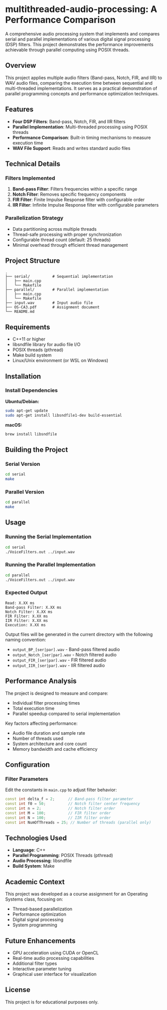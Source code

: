 # multithreaded-audio-processing: A Performance Comparison

A comprehensive audio processing system that implements and compares serial and parallel implementations of various digital signal processing (DSP) filters. This project demonstrates the performance improvements achievable through parallel computing using POSIX threads.

## Overview

This project applies multiple audio filters (Band-pass, Notch, FIR, and IIR) to WAV audio files, comparing the execution time between sequential and multi-threaded implementations. It serves as a practical demonstration of parallel programming concepts and performance optimization techniques.

## Features

- **Four DSP Filters**: Band-pass, Notch, FIR, and IIR filters
- **Parallel Implementation**: Multi-threaded processing using POSIX threads
- **Performance Comparison**: Built-in timing mechanisms to measure execution time
- **WAV File Support**: Reads and writes standard audio files

## Technical Details

### Filters Implemented

1. **Band-pass Filter**: Filters frequencies within a specific range
2. **Notch Filter**: Removes specific frequency components
3. **FIR Filter**: Finite Impulse Response filter with configurable order
4. **IIR Filter**: Infinite Impulse Response filter with configurable parameters

### Parallelization Strategy

- Data partitioning across multiple threads
- Thread-safe processing with proper synchronization
- Configurable thread count (default: 25 threads)
- Minimal overhead through efficient thread management

## Project Structure

```
.
├── serial/          # Sequential implementation
│   ├── main.cpp
│   └── Makefile
├── parallel/        # Parallel implementation
│   ├── main.cpp
│   └── Makefile
├── input.wav        # Input audio file
├── OS-CA3.pdf       # Assignment document
└── README.md
```

## Requirements

- C++11 or higher
- libsndfile library for audio file I/O
- POSIX threads (pthread)
- Make build system
- Linux/Unix environment (or WSL on Windows)

## Installation

### Install Dependencies

**Ubuntu/Debian:**
```bash
sudo apt-get update
sudo apt-get install libsndfile1-dev build-essential
```

**macOS:**
```bash
brew install libsndfile
```

## Building the Project

### Serial Version
```bash
cd serial
make
```

### Parallel Version
```bash
cd parallel
make
```

## Usage

### Running the Serial Implementation
```bash
cd serial
./VoiceFilters.out ../input.wav
```

### Running the Parallel Implementation
```bash
cd parallel
./VoiceFilters.out ../input.wav
```

### Expected Output
```
Read: X.XX ms
Band-pass Filter: X.XX ms
Notch Filter: X.XX ms
FIR Filter: X.XX ms
IIR Filter: X.XX ms
Execution: X.XX ms
```

Output files will be generated in the current directory with the following naming convention:
- `output_BP_[ser|par].wav` - Band-pass filtered audio
- `output_Notch_[ser|par].wav` - Notch filtered audio
- `output_FIR_[ser|par].wav` - FIR filtered audio
- `output_IIR_[ser|par].wav` - IIR filtered audio

## Performance Analysis

The project is designed to measure and compare:
- Individual filter processing times
- Total execution time
- Parallel speedup compared to serial implementation

Key factors affecting performance:
- Audio file duration and sample rate
- Number of threads used
- System architecture and core count
- Memory bandwidth and cache efficiency

## Configuration

### Filter Parameters

Edit the constants in `main.cpp` to adjust filter behavior:

```cpp
const int delta_f = 2;      // Band-pass filter parameter
const int f0 = 50;          // Notch filter center frequency
const int n = 2;            // Notch filter order
const int M = 100;          // FIR filter order
const int N = 100;          // IIR filter order
const int NumOfThreads = 25; // Number of threads (parallel only)
```

## Technologies Used

- **Language**: C++
- **Parallel Programming**: POSIX Threads (pthread)
- **Audio Processing**: libsndfile
- **Build System**: Make

## Academic Context

This project was developed as a course assignment for an Operating Systems class, focusing on:
- Thread-based parallelization
- Performance optimization
- Digital signal processing
- System programming

## Future Enhancements

- GPU acceleration using CUDA or OpenCL
- Real-time audio processing capabilities
- Additional filter types
- Interactive parameter tuning
- Graphical user interface for visualization

## License

This project is for educational purposes only.
